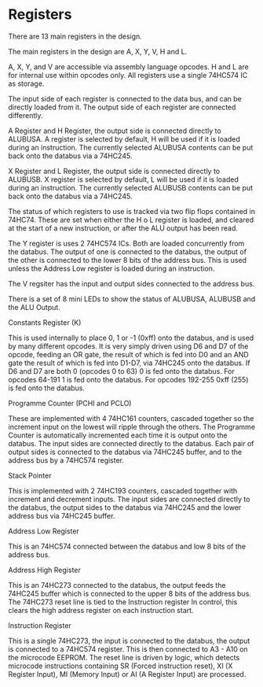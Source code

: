 # Registers

There are 13 main registers in the design.

The main registers in the design are A, X, Y, V, H and L.

A, X, Y, and V are accessible via assembly language opcodes. H and L are for internal use within opcodes only. All registers use a single 74HC574 IC as storage.

The input side of each register is connected to the data bus, and can be directly loaded from it. The output side of each register are connected differently.

A Register and H Register, the output side is connected directly to ALUBUSA. A register is selected by default, H will be used if it is loaded during an instruction.
The currently selected ALUBUSA contents can be put back onto the databus via a 74HC245.

X Register and L Register, the output side is connected directly to ALUBUSB. X register is selected by default, L will be used if it is loaded during an instruction.
The currently selected ALUBUSB contents can be put back onto the databus via a 74HC245.

The status of which registers to use is tracked via two flip flops contained in 74HC74. These are set when either the H o L register is loaded, and cleared at the start of a new instruction, or after the ALU output has been read.

The Y register is uses 2 74HC574 ICs. Both are loaded concurrently from the databus. The output of one is connected to the databus, the output of the other is connected to the lower 8 bits of the address bus. This is used unless the Address Low register is loaded during an instruction.

The V regsiter has the input and output sides connected to the address bus.

There is a set of 8 mini LEDs to show the status of ALUBUSA, ALUBUSB and the ALU Output.

Constants Register (K)

This is used internally to place 0, 1 or -1 (0xff) onto the databus, and is used by many different opcodes. It is very simply driven using D6 and D7 of the opcode, feeding an OR gate, the result of which is fed into D0 and an AND gate the result of which is fed into D1-D7, via 74HC245 onto the databus. If D6 and D7 are both 0 (opcodes 0 to 63) 0 is fed onto the databus. For opcodes 64-191 1 is fed onto the databus. For opcodes 192-255 0xff (255) is fed onto the databus.

Programme Counter (PCHI and PCLO)

These are implemented with 4 74HC161 counters, cascaded together so the increment input on the lowest will ripple through the others. The Programme Counter is automatically incremented each time it is output onto the databus. The input sides are connected directly to the databus. Each pair of output sides is connected to the databus via 74HC245 buffer, and to the address bus by a 74HC574 register.

Stack Pointer

This is implemented with 2 74HC193 counters, cascaded together with increment and decrement inputs. The input sides are connected directly to the databus, the output sides to the databus via 74HC245 and the lower address bus via 74HC245 buffer.

Address Low Register

This is an 74HC574 connected between the databus and low 8 bits of the address bus.

Address High Register

This is an 74HC273 connected to the databus, the output feeds the 74HC245 buffer which is connected to the upper 8 bits of the address bus. The 74HC273 reset line is tied to the Instruction register In control, this clears the high address register on each instruction start.

Instruction Register

This is a single 74HC273, the input is connected to the databus, the output is connected to a 74HC574 register. This is then connected to A3 - A10 on the microcode EEPROM. The reset line is driven by logic, which detects microcode instructions containing SR (Forced instruction reset), XI (X Register Input), MI (Memory Input) or AI (A Register Input) are processed.

